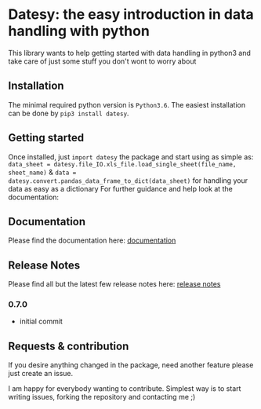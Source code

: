 # Datesy: the easy introduction in data handling with python
This library wants to help getting started with data handling in python3 and take care of just some stuff you don't wont to worry about

## Installation
The minimal required python version is `Python3.6`.
The easiest installation can be done by `pip3 install datesy`.

## Getting started
Once installed, just `import datesy` the package and start using as simple as:
`data_sheet = datesy.file_IO.xls_file.load_single_sheet(file_name, sheet_name)` &
`data = datesy.convert.pandas_data_frame_to_dict(data_sheet)` for handling your data as easy as a dictionary
For further guidance and help look at the documentation:

## Documentation

Please find the documentation here: [documentation](https://datesy.readthedocs.io/en/latest/)

## Release Notes
Please find all but the latest few release notes here: [release notes](https://datesy.readthedocs.io/en/latest/release_notes.html)

### 0.7.0
* initial commit


## Requests & contribution
If you desire anything changed in the package, need another feature please just create an issue.

I am happy for everybody wanting to contribute. Simplest way is to start writing issues, forking the repository and contacting me ;)

